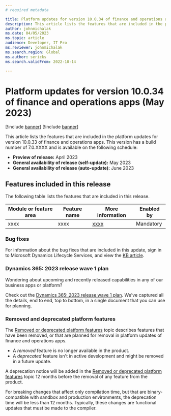 ```yaml
---
# required metadata

title: Platform updates for version 10.0.34 of finance and operations apps (May 2023)
description: This article lists the features that are included in the platform updates for version 10.0.34 of finance and operations apps.
author: johnmichalak
ms.date: 04/05/2023
ms.topic: article
audience: Developer, IT Pro
ms.reviewer: johnmichalak
ms.search.region: Global
ms.author: sericks
ms.search.validFrom: 2022-10-14

---
```

# Platform updates for version 10.0.34 of finance and operations apps (May 2023)

[!include [banner](../includes/banner.md)]
[!include [banner](../includes/preview-banner.md)]

This article lists the features that are included in the platform updates for version 10.0.33 of finance and operations apps. This version has a build number of 7.0.XXXX and is available on the following schedule:

- **Preview of release:** April 2023
- **General availability of release (self-update):** May 2023
- **General availability of release (auto-update):** June 2023

## Features included in this release

The following table lists the features that are included in this release.

| Module or feature area | Feature name | More information | Enabled by |
|---|---|---|---|
| xxxx | xxxx | [xxxx](../path/filename.md) | Mandatory |







### Bug fixes

For information about the bug fixes that are included in this update, sign in to Microsoft Dynamics Lifecycle Services, and view the [KB article](https://fix.lcs.dynamics.com/Issue/Details?bugId=XXXXXX).

### Dynamics 365: 2023 release wave 1 plan

Wondering about upcoming and recently released capabilities in any of our business apps or platform?

Check out the [Dynamics 365: 2023 release wave 1 plan](/dynamics365/release-plan/2023wave1/). We've captured all the details, end to end, top to bottom, in a single document that you can use for planning.

### Removed and deprecated platform features

The [Removed or deprecated platform features](removed-deprecated-features-platform-updates.md) topic describes features that have been removed, or that are planned for removal in platform updates of finance and operations apps.

- A *removed* feature is no longer available in the product.
- A *deprecated* feature isn't in active development and might be removed in a future update.

A deprecation notice will be added in the [Removed or deprecated platform features](removed-deprecated-features-platform-updates.md) topic 12 months before the removal of any feature from the product.

For breaking changes that affect only compilation time, but that are binary-compatible with sandbox and production environments, the deprecation time will be less than 12 months. Typically, these changes are functional updates that must be made to the compiler.
